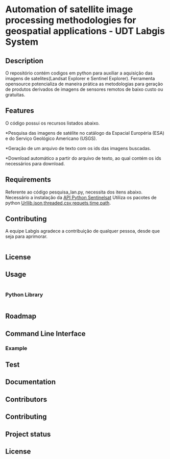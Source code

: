 # Automation of satellite image processing methodologies for geospatial applications - UDT Labgis System

  
## Description
O repositório contém codigos em python para  auxiliar a aquisição das imagens de satelites(Landsat Explorer e Sentinel Explorer).
Ferramenta opensource potencializa de maneira prática as metodologias para geração de produtos derivados de imagens de sensores remotos de baixo custo ou gratuitas.
## Features

O código possui os recursos listados abaixo.

*Pesquisa das imagens de satélite no catálogo da Espacial Européria (ESA) e do Serviço Geológico Americano (USGS).

*Geração de um arquivo de texto com os ids das imagens buscadas.

*Download automático a partir do arquivo de texto, ao qual contém os ids necessários para download.




## Requirements

Referente ao código pesquisa_lan.py, necessita dos itens abaixo. 
Necessário a  instalação da [API Python Sentinelsat](https://pypi.org/project/sentinelsat/)
Utiliza os pacotes de python  [Urllib](https://pypi.org/project/urllib3/),[json](https://pypi.org/project/jsonlib/),[threaded](https://pypi.org/project/threaded/),[csv](https://pypi.org/project/csvfile/),[requets](https://pypi.org/project/requests/),[time](https://pypi.org/project/times/),[path](https://pypi.org/project/times/).

## Contributing
A equipe Labgis agradece a contribuição de qualquer pessoa, desde que seja para aprimorar.
```

```

## License

## Usage

```

```
### Python Library

```

````
## Roadmap








## Command Line Interface



### Example



## Test


## Documentation




## Contributors


## Contributing



## Project status

## License
